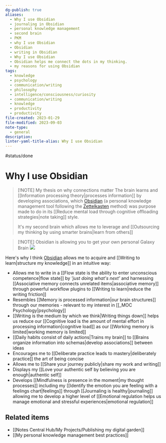 ```yaml
---
dg-publish: true
aliases:
  - Why I use Obsidian
  - journaling in Obsidian
  - personal knowledge management
  - second brain
  - PKM
  - why I use Obsidian
  - Obsidian
  - writing in Obsidian
  - Why I use Obsidian
  - Obsidian helps me connect the dots in my thinking.
  - my reasons for using Obsidian
tags:
  - knowledge
  - psychology
  - communication/writing
  - philosophy
  - intelligence/consciousness/curiosity
  - communication/writing
  - knowledge
  - productivity
  - productivity
file-created: 2023-01-29
file-modified: 2023-09-03
note-type:
  - general
description: 
linter-yaml-title-alias: Why I use Obsidian
---
```


#status/done

# Why I use Obsidian

> [!NOTE] My thesis on why connections matter
> The brain learns and [[Information processing theory|processes information]] by developing associations, which [Obsidian](https://obsidian.md/) (a personal knowledge management tool following the [Zettelkasten](https://en.wikipedia.org/wiki/Zettelkasten) method) was purpose made to do in its [[Reduce mental load through cognitive offloading strategies|note taking]] style.
>
> It's my second brain which allows me to leverage and [[Outsourcing my thinking by using smarter brains|learn from others]]

> [!NOTE] Obsidian is allowing you to get your own personal Galaxy Brain
> <a href="https://imgflip.com/i/7eon80"><img src="https://i.imgflip.com/7eon80.jpg"/></a><div><a href="https://imgflip.com/memegenerator"></a></div>

Here's why I think [Obsidian](https://obsidian.md/) allows me to acquire and [[Writing to learn|structure my knowledge]] in an intuitive way:

- Allows me to write in a [[Flow state is the ability to enter unconscious competence|flow state]] by *'just doing what's next'* and harnessing [[Associative memory connects unrelated items|associative memory]] through powerful workflow plugins to [[Writing to learn|reduce the writing friction]]
- Resembles [[Memory is processed information|our brain structures]] through our memories - relevant to my interest in [[_MOC Psychology|psychology]]
- [[Writing is the medium by which we think|Writing things down]] helps us reduce our [[Cognitive load is the amount of mental effort in processing information|cognitive load]] as our [[Working memory is limited|working memory is limited]]
- [[Daily habits consist of daily actions|Trains my brain]] to [[Brains organize information into schemas|develop associations]] between ideas
- Encourages me to [[Deliberate practice leads to mastery|deliberately practice]] the art of being concise
- Allows me to [[Share your journey publicly|share my work and writing]]
- Displays my [[Love your authentic self by believing you are enough|authentic self]]
- Develops [[Mindfulness is presence in the moment|my thought processes]] including my [[Identify the emotion you are feeling with a feelings chart|feelings]] through [[Journaling is healthy|journaling]] allowing me to develop a higher level of [[Emotional regulation helps us manage emotional and stressful experiences|emotional regulation]]

## Related items

- [[Notes Central Hub/My Projects/Publishing my digital garden]]
- [[My personal knowledge management best practices]]

